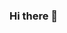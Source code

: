 ### Hi there 👋

<!--
**davids-tips/Davids-tips** is a ✨ _special_ ✨ repository because its `README.md` (this file) appears on your GitHub profile.

Here are some ideas to get you started:

- 🔭 I’m currently working on starting my own website
- 🌱 I’m currently learning html and css
- 👯 I’m looking to collaborate on my website so create a branch and I will take a look at them.
- 🤔 I’m looking for help with ...
- 💬 Ask me about ......
- 📫 How to reach me: dpowell6grade@gmail.com and 
- 😄 Pronouns: ...
- ⚡ Fun fact: I am a high school student.
-->

